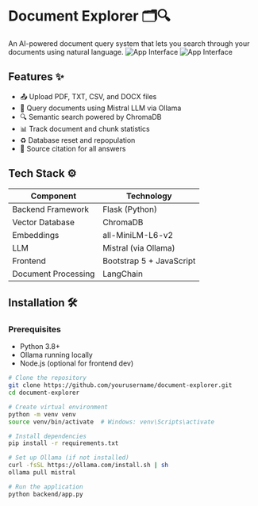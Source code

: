 # Document Explorer 🗂️🔍

An AI-powered document query system that lets you search through your documents using natural language.
![App Interface](./forntend/document1.png)
![App Interface](./forntend/document2.png)

## Features ✨

- 📤 Upload PDF, TXT, CSV, and DOCX files
- 🧠 Query documents using Mistral LLM via Ollama
- 🔍 Semantic search powered by ChromaDB
- 📊 Track document and chunk statistics
- ♻️ Database reset and repopulation
- 📑 Source citation for all answers

## Tech Stack ⚙️

| Component          | Technology               |
|--------------------|--------------------------|
| Backend Framework  | Flask (Python)           |
| Vector Database    | ChromaDB                 |
| Embeddings         | all-MiniLM-L6-v2         |
| LLM                | Mistral (via Ollama)     |
| Frontend           | Bootstrap 5 + JavaScript |
| Document Processing| LangChain                |

## Installation 🛠️

### Prerequisites
- Python 3.8+
- Ollama running locally
- Node.js (optional for frontend dev)

```bash
# Clone the repository
git clone https://github.com/yourusername/document-explorer.git
cd document-explorer

# Create virtual environment
python -m venv venv
source venv/bin/activate  # Windows: venv\Scripts\activate

# Install dependencies
pip install -r requirements.txt

# Set up Ollama (if not installed)
curl -fsSL https://ollama.com/install.sh | sh
ollama pull mistral

# Run the application
python backend/app.py
